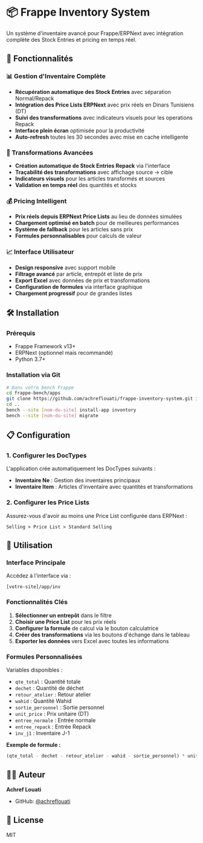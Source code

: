 # 📦 Frappe Inventory System

Un système d'inventaire avancé pour Frappe/ERPNext avec intégration complète des Stock Entries et pricing en temps réel.

## 🚀 Fonctionnalités

### 📊 Gestion d'Inventaire Complète
- **Récupération automatique des Stock Entries** avec séparation Normal/Repack
- **Intégration des Price Lists ERPNext** avec prix réels en Dinars Tunisiens (DT)
- **Suivi des transformations** avec indicateurs visuels pour les operations Repack
- **Interface plein écran** optimisée pour la productivité
- **Auto-refresh** toutes les 30 secondes avec mise en cache intelligente

### 🔄 Transformations Avancées
- **Création automatique de Stock Entries Repack** via l'interface
- **Traçabilité des transformations** avec affichage source → cible
- **Indicateurs visuels** pour les articles transformés et sources
- **Validation en temps réel** des quantités et stocks

### 💰 Pricing Intelligent
- **Prix réels depuis ERPNext Price Lists** au lieu de données simulées
- **Chargement optimisé en batch** pour de meilleures performances
- **Système de fallback** pour les articles sans prix
- **Formules personnalisables** pour calculs de valeur

### 📈 Interface Utilisateur
- **Design responsive** avec support mobile
- **Filtrage avancé** par article, entrepôt et liste de prix
- **Export Excel** avec données de prix et transformations
- **Configuration de formules** via interface graphique
- **Chargement progressif** pour de grandes listes

## 🛠️ Installation

### Prérequis
- Frappe Framework v13+
- ERPNext (optionnel mais recommandé)
- Python 3.7+

### Installation via Git

```bash
# Dans votre bench Frappe
cd frappe-bench/apps
git clone https://github.com/achreflouati/frappe-inventory-system.git invontory
cd ..
bench --site [nom-du-site] install-app invontory
bench --site [nom-du-site] migrate
```

## 📋 Configuration

### 1. Configurer les DocTypes

L'application crée automatiquement les DocTypes suivants :
- **Inventaire Ne** : Gestion des inventaires principaux
- **Inventaire Item** : Articles d'inventaire avec quantités et transformations

### 2. Configurer les Price Lists

Assurez-vous d'avoir au moins une Price List configurée dans ERPNext :
```
Selling > Price List > Standard Selling
```

## 🎯 Utilisation

### Interface Principale

Accédez à l'interface via :
```
[votre-site]/app/inv
```

### Fonctionnalités Clés

1. **Sélectionner un entrepôt** dans le filtre
2. **Choisir une Price List** pour les prix réels
3. **Configurer la formule** de calcul via le bouton calculatrice
4. **Créer des transformations** via les boutons d'échange dans le tableau
5. **Exporter les données** vers Excel avec toutes les informations

### Formules Personnalisées

Variables disponibles :
- `qte_total` : Quantité totale
- `dechet` : Quantité de déchet
- `retour_atelier` : Retour atelier
- `wahid` : Quantité Wahid
- `sortie_personnel` : Sortie personnel
- `unit_price` : Prix unitaire (DT)
- `entree_normale` : Entrée normale
- `entree_repack` : Entrée Repack
- `inv_j1` : Inventaire J-1

**Exemple de formule :**
```javascript
(qte_total - dechet - retour_atelier - wahid - sortie_personnel) * unit_price
```

## 👨‍💻 Auteur

**Achref Louati**
- GitHub: [@achreflouati](https://github.com/achreflouati)

## 📄 License

MIT